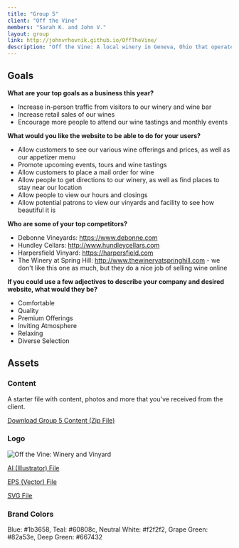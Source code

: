 ```yaml
---
title: "Group 5"
client: "Off the Vine"
members: "Sarah K. and John V."
layout: group
link: http://johnvrhovnik.github.io/OffTheVine/
description: "Off the Vine: A local winery in Geneva, Ohio that operates a small walk-in wine-bar."
---
```


## Goals

**What are your top goals as a business this year?**

* Increase in-person traffic from visitors to our winery and wine bar
* Increase retail sales of our wines
* Encourage more people to attend our wine tastings and monthly events

**What would you like the website to be able to do for your users?**

* Allow customers to see our various wine offerings and prices, as well as our appetizer menu
* Promote upcoming events, tours and wine tastings
* Allow customers to place a mail order for wine
* Allow people to get directions to our winery, as well as find places to stay near our location
* Allow people to view our hours and closings
* Allow potential patrons to view our vinyards and facility to see how beautiful it is

**Who are some of your top competitors?**

* Debonne Vineyards: https://www.debonne.com
* Hundley Cellars: http://www.hundleycellars.com
* Harpersfield Vinyard: https://harpersfield.com
* The Winery at Spring Hill: http://www.thewineryatspringhill.com - we don't like this one as much, but they do a nice job of selling wine online

**If you could use a few adjectives to describe your company and desired website, what would they be?**

* Comfortable
* Quality
* Premium Offerings
* Inviting Atmosphere
* Relaxing
* Diverse Selection


## Assets

### Content

A starter file with content, photos and more that you've received from the client.  

<a href="/groups/assets/group5/Group-5-Content.zip">Download Group 5 Content (Zip File)</a>

### Logo
<img src="/groups/assets/group5/off-the-vine.svg" alt="Off the Vine: Winery and Vinyard" />

<a href="/groups/assets/group5/Off-The-Vine-Final.ai">AI (Illustrator) File</a>

<a href="/groups/assets/group5/Off-The-Vine-Final.eps">EPS (Vector) File</a>

<a href="/groups/assets/group5/off-the-vine.svg">SVG File</a>

### Brand Colors

Blue: #1b3658, Teal: #60808c, Neutral White: #f2f2f2, Grape Green: #82a53e, Deep Green: #667432